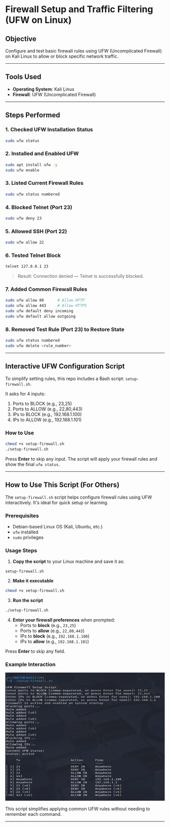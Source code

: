 # Firewall Setup and Traffic Filtering (UFW on Linux)

## Objective
Configure and test basic firewall rules using UFW (Uncomplicated Firewall) on Kali Linux to allow or block specific network traffic.

---

##  Tools Used
- **Operating System**: Kali Linux
- **Firewall**: UFW (Uncomplicated Firewall)

---

##  Steps Performed

### 1. Checked UFW Installation Status
```bash
sudo ufw status
```

### 2. Installed and Enabled UFW
```bash
sudo apt install ufw -y
sudo ufw enable
```

### 3. Listed Current Firewall Rules
```bash
sudo ufw status numbered
```

### 4. Blocked Telnet (Port 23)
```bash
sudo ufw deny 23
```

### 5. Allowed SSH (Port 22)
```bash
sudo ufw allow 22
```

### 6. Tested Telnet Block
```bash
telnet 127.0.0.1 23
```
> Result: Connection denied — Telnet is successfully blocked.

### 7. Added Common Firewall Rules
```bash
sudo ufw allow 80      # Allow HTTP
sudo ufw allow 443     # Allow HTTPS
sudo ufw default deny incoming
sudo ufw default allow outgoing
```

### 8. Removed Test Rule (Port 23) to Restore State
```bash
sudo ufw status numbered
sudo ufw delete <rule_number>
```

---

## Interactive UFW Configuration Script

To simplify setting rules, this repo includes a Bash script: `setup-firewall.sh`.

It asks for 4 inputs:
1. Ports to BLOCK (e.g., 23,25)
2. Ports to ALLOW (e.g., 22,80,443)
3. IPs to BLOCK (e.g., 192.168.1.100)
4. IPs to ALLOW (e.g., 192.168.1.101)

###  How to Use
```bash
chmod +x setup-firewall.sh
./setup-firewall.sh
```

Press **Enter** to skip any input. The script will apply your firewall rules and show the final `ufw status`.

---

##  How to Use This Script (For Others)

The `setup-firewall.sh` script helps configure firewall rules using UFW interactively. It's ideal for quick setup or learning.

###  Prerequisites
- Debian-based Linux OS (Kali, Ubuntu, etc.)
- `ufw` installed 
- `sudo` privileges

###  Usage Steps

1. **Copy the script** to your Linux machine and save it as:
```
setup-firewall.sh
```

2. **Make it executable**
```bash
chmod +x setup-firewall.sh
```

3. **Run the script**
```bash
./setup-firewall.sh
```

4. **Enter your firewall preferences** when prompted:
   - Ports to **block** (e.g., `23,25`)
   - Ports to **allow** (e.g., `22,80,443`)
   - IPs to **block** (e.g., `192.168.1.100`)
   - IPs to **allow** (e.g., `192.168.1.101`)

Press **Enter** to skip any field.

### Example Interaction

![image](script_usage.png)

This script simplifies applying common UFW rules without needing to remember each command.

---
